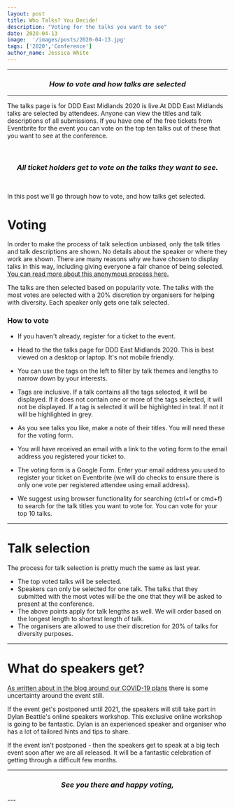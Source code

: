 ```yaml
---
layout: post
title: Who Talks? You Decide!
description: "Voting for the talks you want to see"
date: 2020-04-13
image:  '/images/posts/2020-04-13.jpg'
tags: ['2020','Conference']
author_name: Jessica White
---
```



----
<center>
<h3 class="quote"><i>How to vote and how talks are selected</i> </h3>
</center>

---

The talks page is for DDD East Midlands 2020 is live.At DDD East Midlands talks are selected by attendees. Anyone can view the titles and talk descriptions of all submissions. If you have one of the free tickets from Eventbrite for the event you can vote on the top ten talks out of these that you want to see at the conference.

<br/>
<center>
<h3 class="quote"><i>All ticket holders get to vote on the talks they want to see.</i></h3>
</center>
<br/>

In this post we'll go through how to vote, and how talks get selected.

# Voting

In order to make the process of talk selection unbiased, only the talk titles and talk descriptions are shown. No details about the speaker or where they work are shown. There are many reasons why we have chosen to display talks in this way, including giving everyone a fair chance of being selected. <a href="https://blog.dddeastmidlands.com/blog/submission-process/" target="_blank">You can read more about this anonymous process here.</a>

The talks are then selected based on popularity vote. The talks with the most votes are selected with a 20% discretion by organisers for helping with diversity. Each speaker only gets one talk selected.

### How to vote

- If you haven't already, register for a ticket to the event.
- Head to the the talks page for DDD East Midlands 2020. This is best viewed on a desktop or laptop. It's not mobile friendly.
- You can use the tags on the left to filter by talk themes and lengths to narrow down by your interests.
- Tags are inclusive. If a talk contains all the tags selected, it will be displayed. If it does not contain one or more of the tags selected, it will not be displayed. If a tag is selected it will be highlighted in teal. If not it will be highlighted in grey.

- As you see talks you like, make a note of their titles. You will need these for the voting form.
- You will have received an email with a link to the voting form to the email address you registered your ticket to.

- The voting form is a Google Form. Enter your email address you used to register your ticket on Eventbrite (we will do checks to ensure there is only one vote per registered attendee using email address).
- We suggest using browser functionality for searching (ctrl+f or cmd+f) to search for the talk titles you want to vote for. You can vote for your top 10 talks.

---

# Talk selection

The process for talk selection is pretty much the same as last year.

- The top voted talks will be selected.
- Speakers can only be selected for one talk. The talks that they submitted with the most votes will be the one that they will be asked to present at the conference.
- The above points apply for talk lengths as well. We will order based on the longest length to shortest length of talk.
- The organisers are allowed to use their discretion for 20% of talks for diversity purposes.

---

# What do speakers get?

<a href="https://blog.dddeastmidlands.com/blog/covid-19/" target="_blank">As written about in the blog around our COVID-19 plans</a> there is some uncertainty around the event still. 

If the event get's postponed until 2021, the speakers will still take part in Dylan Beattie's online speakers workshop. This exclusive online workshop is going to be fantastic. Dylan is an experienced speaker and organiser who has a lot of tailored hints and tips to share.

If the event isn't postponed - then the speakers get to speak at a big tech event soon after we are all released. It will be a fantastic celebration of getting through a difficult few months.

---
<center>
<h3 class="quote"><i>See you there and happy voting,</i></h3>
</center>
---